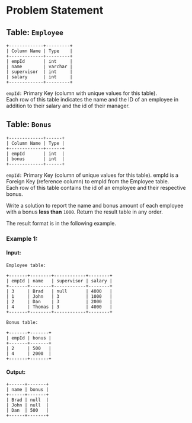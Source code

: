 
# Problem Statement
## Table:  `Employee`
```
+-------------+---------+
| Column Name | Type    |
+-------------+---------+
| empId       | int     |
| name        | varchar |
| supervisor  | int     |
| salary      | int     |
+-------------+---------+
```
`empId:` Primary Key (column with unique values for this table).\
Each row of this table indicates the name and the ID of an employee in addition to their salary and the id of their manager.

## Table:  `Bonus`
```
+-------------+------+
| Column Name | Type |
+-------------+------+
| empId       | int  |
| bonus       | int  |
+-------------+------+
```
`empId:` Primary Key (column of unique values for this table).
empId is a Foreign Key (reference column) to empId from the Employee table.\
Each row of this table contains the id of an employee and their respective bonus.

Write a solution to report the name and bonus amount of each employee with a bonus  **less than**  `1000`. Return the result table in  any order.

The result format is in the following example.
### Example 1:
#### Input:
`Employee table:`
```
+-------+--------+------------+--------+
| empId | name   | supervisor | salary |
+-------+--------+------------+--------+
| 3     | Brad   | null       | 4000   |
| 1     | John   | 3          | 1000   |
| 2     | Dan    | 3          | 2000   |
| 4     | Thomas | 3          | 4000   |
+-------+--------+------------+--------+
```
`Bonus table:`
```
+-------+-------+
| empId | bonus |
+-------+-------+
| 2     | 500   |
| 4     | 2000  |
+-------+-------+
```
#### Output:
```
+------+-------+
| name | bonus |
+------+-------+
| Brad | null  |
| John | null  |
| Dan  | 500   |
+------+-------+
```
